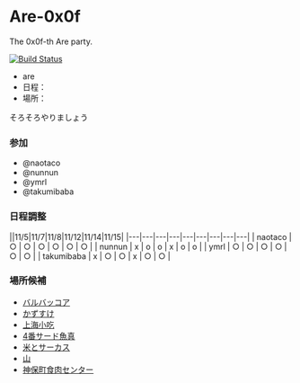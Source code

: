 Are-0x0f
========
The 0x0f-th Are party.

[![Build Status](https://travis-ci.org/AreKai/Are-0x0f.svg)](https://travis-ci.org/AreKai/Are-0x0f)

- are
- 日程：
- 場所：

そろそろやりましょう

### 参加
 - @naotaco
 - @nunnun
 - @ymrl
 - @takumibaba

### 日程調整

||11/5|11/7|11/8|11/12|11/14|11/15|
|---|---|---|---|---|---|---|---|---|
| naotaco      |  ○  |  ○  |  ○  |  ○  |  ○  |  ○  |
| nunnun       |  x  |  o  |  o  |  x  |  o  |  o  |
| ymrl         |  ○  |  ○  |  ○  |  ○  |  ○  |  ○  |
| takumibaba   |  x  |  ○  |  ○  |  x  |  ○  |  ○  |

### 場所候補

- [バルバッコア](http://www.barbacoa.jp/)
- [かずすけ](http://tabelog.com/kanagawa/A1404/A140405/14018634/)
- [上海小吃](http://shanghai-xiaochi.com/)
- [4番サード魚真](http://tabelog.com/tokyo/A1303/A130301/13001785/)
- [米とサーカス](http://tabelog.com/tokyo/A1305/A130503/13124219/)
- [山](http://ja.wikipedia.org/wiki/%E5%B1%B1)
- [神保町食肉センター](http://tabelog.com/tokyo/A1310/A131003/13111568/)
